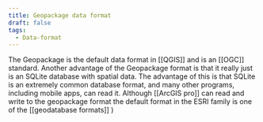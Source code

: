 ```yaml
---
title: Geopackage data format
draft: false
tags:
  - Data-format
---
```

 The Geopackage is the default data format in [[QGIS]] and is an [[OGC]] standard. Another advantage of the Geopackage format is that it really just is an SQLite database with spatial data. The advantage of this is that SQLite is an extremely common database format, and many other programs, including mobile apps, can read it. Although [[ArcGIS pro]] can read and write to the geopackage format the default format in the ESRI family is one of the [[geodatabase formats]]  )
